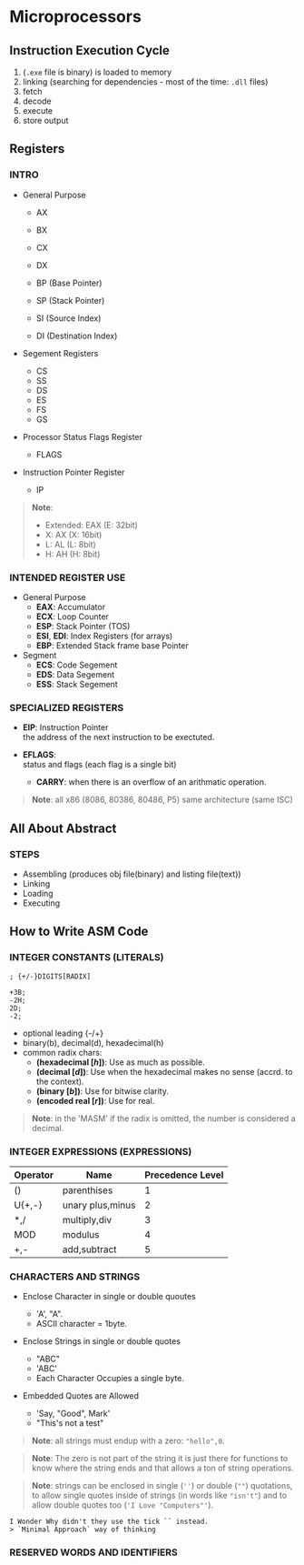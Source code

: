 # Microprocessors

## Instruction Execution Cycle

1. (`.exe` file is binary) is loaded to memory
2. linking (searching for dependencies - most of the time: `.dll` files)
3. fetch
4. decode
5. execute
6. store output

## Registers

### INTRO

- General Purpose 
    + AX
    + BX
    + CX
    + DX

    + BP (Base Pointer)
    + SP (Stack Pointer)
    + SI (Source Index)
    + DI (Destination Index)

- Segement Registers
    + CS
    + SS    
    + DS
    + ES
    + FS
    + GS

- Processor Status Flags Register
    + FLAGS

- Instruction Pointer Register
    + IP    

> **Note**:    
> - Extended: EAX (E: 32bit)
> - X: AX (X: 16bit)
> - L: AL (L: 8bit)
> - H: AH (H: 8bit)

### INTENDED REGISTER USE

- General Purpose 
    - **EAX**: Accumulator
    - **ECX**: Loop Counter
    - **ESP**: Stack Pointer (TOS)
    - **ESI**, **EDI**: Index Registers (for arrays)
    - **EBP**: Extended Stack frame base Pointer
- Segment
    - **ECS**: Code Segement
    - **EDS**: Data Segement
    - **ESS**: Stack Segement

### SPECIALIZED REGISTERS

- **EIP**: Instruction Pointer   
    the address of the next instruction to be exectuted.

- **EFLAGS**:    
    status and flags (each flag is a single bit)

    + __CARRY__: when there is an overflow of an arithmatic operation.

> **Note**: all x86 (8086, 80386, 80486, P5) same architecture (same ISC)

## All About Abstract

### STEPS

- Assembling (produces obj file(binary) and listing file(text))
- Linking
- Loading
- Executing

## How to Write ASM Code

### INTEGER CONSTANTS (LITERALS)

```X86ASM
; {+/-}DIGITS[RADIX]
```
```X86ASM
+3B;
-2H;
2D;
-2;
```
- optional leading {-/+}
- binary(b), decimal(d), hexadecimal(h)
- common radix chars:
    + __(hexadecimal [_h_])__: Use as much as possible.
    + __(decimal [_d_])__: Use when the hexadecimal makes no sense (accrd. to the context).
    + __(binary [_b_])__: Use for bitwise clarity.
    + __(encoded real [_r_])__: Use for real.

> **Note**: in the 'MASM' if the radix is omitted, the number is considered a decimal.

### INTEGER EXPRESSIONS (EXPRESSIONS)

Operator | Name | Precedence Level
---------|------|-----------------
() | parenthises | 1
U{+,-} | unary plus,minus | 2
*,/ | multiply,div | 3
MOD | modulus | 4
+,- | add,subtract | 5

### CHARACTERS AND STRINGS

- Enclose Character in single or double quoutes 
    + 'A', "A".
    + ASCII character = 1byte.

- Enclose Strings in single or double quotes
    + "ABC"
    + 'ABC'
    + Each Character Occupies a single byte.

- Embedded Quotes are Allowed
    + 'Say, "Good", Mark'
    + "This's not a test"

> **Note**: all strings must endup with a zero: `"hello",0`.

> **Note**: The zero is not part of the string it is just there for functions to know where the string ends and that allows a ton of string operations.

> **Note**: strings can be enclosed in single (`''`) or double (`""`) quotations, to allow single quotes inside of strings (in words like `"isn't"`) and to allow double quotes too (`'I Love "Computers"'`).

```
I Wonder Why didn't they use the tick `` instead.
> `Minimal Approach` way of thinking
```

### RESERVED WORDS AND IDENTIFIERS
